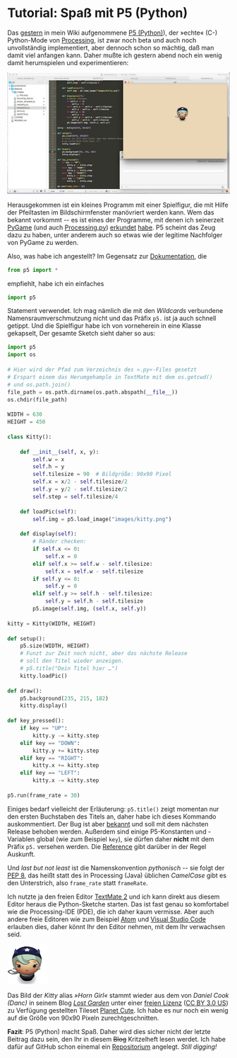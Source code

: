 # Tutorial: Spaß mit P5 (Python)

Das [gestern](http://blog.schockwellenreiter.de/2018/11/2018111404.html) in mein Wiki aufgenommene [P5 (Python)](http://cognitiones.kantel-chaos-team.de/programmierung/creativecoding/processing/p5py.html)), der »echte« (C-) Python-Mode von [Processing](http://cognitiones.kantel-chaos-team.de/programmierung/creativecoding/processing/processing.html), ist zwar noch beta und auch noch unvollständig implementiert, aber dennoch schon so mächtig, daß man damit viel anfangen kann. Daher mußte ich gestern abend noch ein wenig damit herumspielen und experimentieren:

![Klasse Kitty! mit P5 (Python)](images/klassekitty-b.jpg)

Herausgekommen ist ein kleines Programm mit einer Spielfigur, die mit Hilfe der Pfeiltasten im Bildschirmfenster manövriert werden kann. Wem das bekannt vorkommt -- es ist eines der Programme, mit denen ich seinerzeit [PyGame](http://cognitiones.kantel-chaos-team.de/multimedia/spieleprogrammierung/pygame.html) (und auch [Processing.py](http://cognitiones.kantel-chaos-team.de/programmierung/creativecoding/processing/processingpy.html)) [erkundet](http://blog.schockwellenreiter.de/2016/05/2016052003.html) [habe](http://blog.schockwellenreiter.de/2016/11/2016110904.html). P5 scheint das Zeug dazu zu haben, unter anderem auch so etwas wie der legitime Nachfolger von PyGame zu werden.

Also, was habe ich angestellt? Im Gegensatz zur [Dokumentation](https://p5.readthedocs.io/en/latest/index.html), die

~~~python
from p5 import *
~~~

empfiehlt, habe ich ein einfaches

~~~python
import p5
~~~

Statement verwendet. Ich mag nämlich die mit den *Wildcards* verbundene Namensraumverschmutzung nicht und das Präfix `p5.` ist ja auch schnell getippt. Und die Spielfigur habe ich von vorneherein in eine Klasse gekapselt, Der gesamte Sketch sieht daher so aus:

~~~python
import p5
import os

# Hier wird der Pfad zum Verzeichnis des ».py«-Files gesetzt
# Erspart einem das Herumgehample in TextMate mit dem os.getcwd()
# und os.path.join()
file_path = os.path.dirname(os.path.abspath(__file__))
os.chdir(file_path)

WIDTH = 630
HEIGHT = 450

class Kitty():
    
    def __init__(self, x, y):
        self.w = x
        self.h = y
        self.tilesize = 90  # Bildgröße: 90x90 Pixel
        self.x = x/2 - self.tilesize/2
        self.y = y/2 - self.tilesize/2
        self.step = self.tilesize/4
    
    def loadPic(self):
        self.img = p5.load_image("images/kitty.png")

    def display(self):
        # Ränder checken:
        if self.x <= 0:
            self.x = 0
        elif self.x >= self.w - self.tilesize:
            self.x = self.w - self.tilesize
        if self.y <= 0:
            self.y = 0
        elif self.y >= self.h - self.tilesize:
            self.y = self.h - self.tilesize
        p5.image(self.img, (self.x, self.y))

kitty = Kitty(WIDTH, HEIGHT)

def setup():
    p5.size(WIDTH, HEIGHT)
    # Funzt zur Zeit noch nicht, aber das nächste Release
    # soll den Titel wieder anzeigen.
    # p5.title("Dein Titel hier …")
    kitty.loadPic()

def draw():
    p5.background(235, 215, 182)
    kitty.display()

def key_pressed():
    if key == "UP":
        kitty.y -= kitty.step
    elif key == "DOWN":
        kitty.y += kitty.step
    elif key == "RIGHT":
        kitty.x += kitty.step
    elif key == "LEFT":
        kitty.x -= kitty.step

p5.run(frame_rate = 30)
~~~

Einiges bedarf vielleicht der Erläuterung: `p5.title()` zeigt momentan nur den ersten Buchstaben des Titels an, daher habe ich dieses Kommando auskommentiert. Der Bug ist aber [bekannt](https://github.com/p5py/p5/issues/63) und soll mit dem nächsten Release behoben werden. Außerdem sind einige P5-Konstanten und -Variablen global (wie zum Beispiel `key`), sie dürfen daher **nicht** mit dem Präfix `p5.` versehen werden. Die [Reference](https://p5.readthedocs.io/en/latest/reference/index.html) gibt darüber in der Regel Auskunft.

Und *last but not least* ist die Namenskonvention *pythonisch* -- sie folgt der [PEP 8](https://www.python.org/dev/peps/pep-0008/#descriptive-naming-styles), das heißt statt des in Processing (Java) üblichen *CamelCase* gibt es den Unterstrich, also `frame_rate` statt `frameRate`.

Ich nutzte ja den freien Editor [TextMate 2](http://cognitiones.kantel-chaos-team.de/produktivitaet/textmate.html) und ich kann direkt aus diesem Editor heraus die Python-Sketche starten. Das ist fast genau so komfortabel wie die Processing-IDE (PDE), die ich daher kaum vermisse. Aber auch andere freie Editoren wie zum Beispiel [Atom](http://cognitiones.kantel-chaos-team.de/produktivitaet/atom.html) und [Visual Studio Code](http://cognitiones.kantel-chaos-team.de/produktivitaet/visualstudiocode.html) erlauben dies, daher könnt Ihr den Editor nehmen, mit dem Ihr verwachsen seid.

![Kitty! mit P5](images/kitty.png)

Das Bild der *Kitty* alias *»Horn Girl«* stammt wieder aus dem von *Daniel Cook (Danc)* in seinem Blog *[Lost Garden](http://www.lostgarden.com/search/label/free%20game%20graphics)* unter einer [freien Lizenz](http://www.lostgarden.com/2007/03/lost-garden-license.html) ([CC BY 3.0 US](http://creativecommons.org/licenses/by/3.0/us/)) zu Verfügung gestellten Tileset [Planet Cute](http://www.lostgarden.com/2007/05/dancs-miraculously-flexible-game.html). Ich habe es nur noch ein wenig auf die Größe von 90x90 Pixeln zurechtgeschnitten.

**Fazit**: P5 (Python) macht Spaß. Daher wird dies sicher nicht der letzte Beitrag dazu sein, den Ihr in diesem <del>Blog</del> Kritzelheft lesen werdet. Ich habe dafür auf GitHub schon einemal ein [Repositorium](https://github.com/kantel/p5) angelegt. *Still digging!*